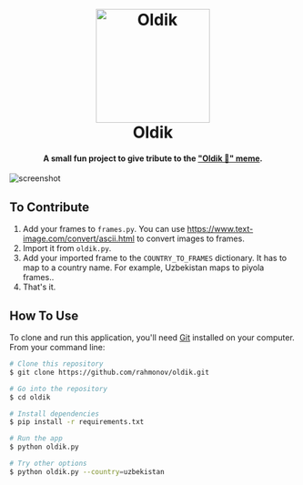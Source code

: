 
<h1 align="center">
  <br>
  <a href="https://t.me/jakhonrakhmonov"><img src="https://raw.githubusercontent.com/rahmonov/oldik/main/images/clinking-glasses.png" alt="Oldik" width="200"></a>
  <br>
  Oldik
  <br>
</h1>

<h4 align="center">A small fun project to give tribute to the <a href="https://t.me/jakhonrakhmonov/32">"Oldik 🥂" meme</a>.</h4>

![screenshot](https://raw.githubusercontent.com/rahmonov/oldik/main/images/oldik.gif)

## To Contribute

1. Add your frames to `frames.py`. You can use https://www.text-image.com/convert/ascii.html to convert images to frames.
1. Import it from `oldik.py`.
1. Add your imported frame to the `COUNTRY_TO_FRAMES` dictionary. It has to map to a country name. For example, Uzbekistan maps to piyola frames..
1. That's it.

## How To Use

To clone and run this application, you'll need [Git](https://git-scm.com) installed on your computer. From your command line:

```bash
# Clone this repository
$ git clone https://github.com/rahmonov/oldik.git

# Go into the repository
$ cd oldik

# Install dependencies
$ pip install -r requirements.txt

# Run the app
$ python oldik.py

# Try other options
$ python oldik.py --country=uzbekistan
```
